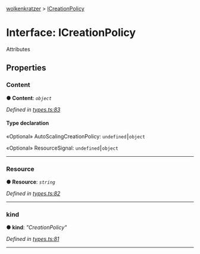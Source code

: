 [wolkenkratzer](../README.md) > [ICreationPolicy](../interfaces/icreationpolicy.md)



# Interface: ICreationPolicy


Attributes


## Properties
<a id="content"></a>

###  Content

**●  Content**:  *`object`* 

*Defined in [types.ts:83](https://github.com/arminhammer/wolkenkratzer/blob/c1dd44b/src/types.ts#L83)*


#### Type declaration




«Optional»  AutoScalingCreationPolicy: `undefined`⎮`object`






«Optional»  ResourceSignal: `undefined`⎮`object`







___

<a id="resource"></a>

###  Resource

**●  Resource**:  *`string`* 

*Defined in [types.ts:82](https://github.com/arminhammer/wolkenkratzer/blob/c1dd44b/src/types.ts#L82)*





___

<a id="kind"></a>

###  kind

**●  kind**:  *"CreationPolicy"* 

*Defined in [types.ts:81](https://github.com/arminhammer/wolkenkratzer/blob/c1dd44b/src/types.ts#L81)*





___


